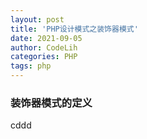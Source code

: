 ```yaml
---
layout: post
title: 'PHP设计模式之装饰器模式'
date: 2021-09-05
author: CodeLih
categories: PHP
tags: php
---
```




### 装饰器模式的定义
cddd


